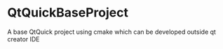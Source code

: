 # QtQuickBaseProject
A base QtQuick project using cmake which can be developed outside qt creator IDE
